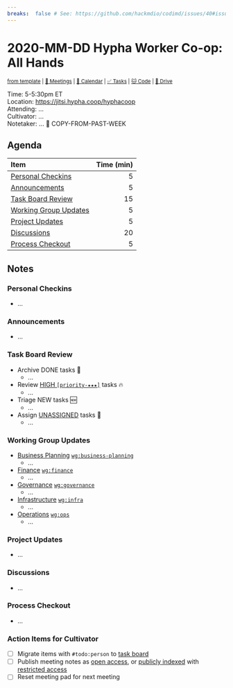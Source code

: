 ```yaml
---
breaks:  false # See: https://github.com/hackmdio/codimd/issues/40#issuecomment-172927690
---
```

# 2020-MM-DD Hypha Worker Co-op: All Hands

<sup>[from template][template] | [:notebook: Meetings][meetings] | [:date: Calendar][calendar] | [:white_check_mark: Tasks][tasks] | [:cat: Code][gh] | [:open_file_folder: Drive][drive]</sup>

Time:       5-5:30pm ET  
Location:   https://jitsi.hypha.coop/hyphacoop  
Attending:  ...  
Cultivator: ...  
Notetaker:  ... :raising_hand: COPY-FROM-PAST-WEEK

## Agenda

| Item                                            | Time (min) |
|:------------------------------------------------|-----------:|
| [Personal Checkins](#Personal-Checkins)         |          5 |
| [Announcements](#Announcements)                 |          5 |
| [Task Board Review](#Task-Board-Review)         |         15 |
| [Working Group Updates](#Working-Group-Updates) |          5 |
| [Project Updates](#Project-Updates)             |          5 |
| [Discussions](#Discussions)                     |         20 |
| [Process Checkout](#Process-Checkout)           |          5 |

## Notes

### Personal Checkins

- ...

### Announcements

- ...

### Task Board Review

- Archive DONE tasks :tada:
	- ...
- Review [HIGH `[priority-★★★]`][l-pri-hi] tasks :fire:
	- ...
- Triage NEW tasks :new:
	- ...
- Assign [UNASSIGNED][l-none] tasks :briefcase:
	- ...

### Working Group Updates

- [Business Planning][biz-wg] [`wg:business-planning`][l-biz]
    - ...
- [Finance][fin-wg] [`wg:finance`][l-fin]
    - ...
- [Governance][gov-wg] [`wg:governance`][l-gov]
    - ...
- [Infrastructure][inf-wg] [`wg:infra`][l-inf]
    - ...
- [Operations][ops-wg] [`wg:ops`][l-ops]
    - ...

### Project Updates

- ...

### Discussions

- ...

### Process Checkout

- ...


### Action Items for Cultivator

- [ ] Migrate items with `#todo:person` to [task board][tasks]
- [ ] Publish meeting notes as [open access][public], or [publicly indexed][index] with [restricted access][private]
- [ ] Reset meeting pad for next meeting

<!-- Links: Important -->
[template]: https://link.hypha.coop/template
[meetings]: https://link.hypha.coop/meetings
[calendar]: https://link.hypha.coop/calendar
[tasks]:    https://link.hypha.coop/tasks
[gh]:       https://link.hypha.coop/gh
[drive]:    https://link.hypha.coop/drive

<!-- Links: Labels -->
[l-pri-hi]: https://github.com/orgs/hyphacoop/projects/2?card_filter_query=label:[priority-★★★]
[l-pri-md]: https://github.com/orgs/hyphacoop/projects/2?card_filter_query=label:[priority-★★☆]
[l-pri-lo]: https://github.com/orgs/hyphacoop/projects/2?card_filter_query=label:[priority-★☆☆]
[l-pri-none]: https://github.com/orgs/hyphacoop/projects/2?card_filter_query=-label:[priority-★☆☆]+-label:[priority-★★☆]+-label:[priority-★★★]
[l-biz]: https://github.com/orgs/hyphacoop/projects/2?card_filter_query=label:"wg:business-planning"
[l-fin]: https://github.com/orgs/hyphacoop/projects/2?card_filter_query=label:"wg:finance"
[l-gov]: https://github.com/orgs/hyphacoop/projects/2?card_filter_query=label:"wg:governance
[l-inf]: https://github.com/orgs/hyphacoop/projects/2?card_filter_query=label:"wg:infra"
[l-ops]: https://github.com/orgs/hyphacoop/projects/2?card_filter_query=label:"wg:ops"
[l-none]: https://github.com/orgs/hyphacoop/projects/2?card_filter_query=-label:wg:ops+-label:wg:infra+-label:wg:finance+-label:wg:governance+-label:wg:business-planning

<!-- Links: Working Groups -->
[biz-wg]: https://link.hypha.coop/biz-wg
[fin-wg]: https://link.hypha.coop/fin-wg
[gov-wg]: https://link.hypha.coop/gov-wg
[inf-wg]: https://link.hypha.coop/inf-wg
[ops-wg]: https://link.hypha.coop/ops-wg

<!-- Links: Archive -->
[public]:   https://github.com/hyphacoop/organizing/new/master?filename=_posts/meeting-notes/2020-MM-DD-all-hands.md
[index]:    https://github.com/hyphacoop/organizing/new/master?filename=_posts/private/meeting-notes/2020-MM-DD-all-hands.md&value=https://github.com/hyphacoop/organizing/new/master?filename=_posts/meeting-notes/2020-MM-DD-all-hands.md&value=Oops%21%20The%20notes%20from%20%2A%2A%7B%7B%20page.date%20%7C%20date%3A%20%22%25Y-%25m-%25d%22%20%7D%7D%20%7B%7B%20page.title%20%7D%7D%2A%2A%20is%20not%20open%20to%20public%20%3Alock%3A%0A%0AIf%20you%20have%20privileged%20access%2C%20you%20can%20%3Ca%20href%3D%22%7B%7B%20site.organizing-private%20%7D%7D%2F%7B%7B%20page.path%20%7C%20remove%3A%20%27_posts%2Fprivate%2F%27%20%7D%7D%22%3E%2A%2Aview%20the%20notes%20here%2A%2A%3C%2Fa%3E%20%3Akey%3A%0A%0APlease%20see%20the%20_Working%20Open_%20guidelines%20in%20our%20%5BHandbook%5D%28https%3A%2F%2Fhandbook.hypha.coop%2Fworking-open.html%29.
[private]:  https://github.com/hyphacoop/organizing-private/new/master?filename=_posts/meeting-notes/2020-MM-DD-all-hands.md